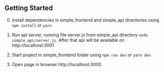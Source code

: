 ## Getting Started

0. Install dependencies in simple_frontend and simple_api directories using `npm install` or `yarn`

1. Run api server, running file server.js from simple_api directory `node simple_api/server.js`. After that api will be available on http://localhost:3001

2. Start project in simple_frontend folder using `npm run dev` or `yarn dev`

3. Open page in browser http://localhost:3000



